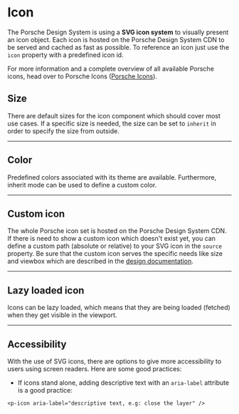 # Icon

The Porsche Design System is using a **SVG icon system** to visually present an icon object. Each icon is hosted on the Porsche Design System CDN to be served and cached as fast as possible. To reference an icon just use the `icon` property with a predefined icon id.

For more information and a complete overview of all available Porsche icons, head over to Porsche Icons ([Porsche Icons](https://icons.porsche.com)).

## Size

There are default sizes for the icon component which should cover most use cases. If a specific size is needed, the size can be set to `inherit` in order to specify the size from outside.

<Playground :themeable="true">
  <template #configurator>
    <select @change="size = $event.target.value">
      <option disabled>Select a size</option>
      <option selected>small</option>
      <option>medium</option>
      <option>large</option>
      <option>inherit</option>
    </select>
  </template>
  <template v-slot="{theme}">
    <p-icon :theme="theme" :size="size" name="highway" aria-label="Highway icon" :style="isInheritSize" />
  </template>
</Playground>
    
---

## Color
Predefined colors associated with its theme are available. Furthermore, inherit mode can be used to define a custom color.

<Playground :themeable="true">
  <template #configurator>
    <select @change="color = $event.target.value">
      <option disabled>Select a color</option>
      <option value="brand">Brand</option>
      <option value="default" selected>Default</option>
      <option value="neutral-contrast-high">Neutral Contrast High</option>
      <option value="neutral-contrast-medium">Neutral Contrast Medium</option>
      <option value="neutral-contrast-low">Neutral Contrast Low</option>
      <option value="notification-success">Notification Success</option>
      <option value="notification-warning">Notification Warning</option>
      <option value="notification-error">Notification Error</option>
      <option value="inherit">Inherit</option>
    </select>
  </template>
  <template v-slot="{theme}">
    <p-icon :theme="theme" name="highway" size="large" :color="color" :style="isInheritColor" aria-label="Highway icon" />
  </template>
</Playground>

---

## Custom icon
The whole Porsche icon set is hosted on the Porsche Design System CDN. If there is need to show a custom icon which doesn't exist yet, you can define a custom path (absolute or relative) to your SVG icon in the `source` property. Be sure that the custom icon serves the specific needs like size and viewbox which are described in the [design documentation](#/web/components/icon/icon#design).

<Playground :themeable="true">
  <template v-slot="{theme}">
    <p-icon :theme="theme" :source="require(`@/assets/web/icon-custom-kaixin.svg`)" size="large" aria-label="Icon for social media platform Kaixin" />
  </template>
</Playground>

---

## Lazy loaded icon
Icons can be lazy loaded, which means that they are being loaded (fetched) when they get visible in the viewport.

<Playground :themeable="true">
  <template v-slot="{theme}">
    <p-icon :theme="theme" name="info" size="large" lazy="true" aria-label="Information icon" />
  </template>
</Playground>

---

## Accessibility
With the use of SVG icons, there are options to give more accessibility to users using screen readers. Here are some good practices:

* If icons stand alone, adding descriptive text with an `aria-label` attribute is a good practice:
```
<p-icon aria-label="descriptive text, e.g: close the layer" />
```

<script lang="ts">
  import { Component, Vue } from 'vue-property-decorator';
  
  @Component
  export default class PlaygroundTypography extends Vue {
    public size: string = 'small';
    public color: string = 'default';
    
    public get isInheritSize() {
      return this.size === 'inherit' ? 'width: 48px' : undefined;
    }
    
    public get isInheritColor() {
      return this.color === 'inherit' ? 'color: deeppink' : undefined;
    }
  }
</script>